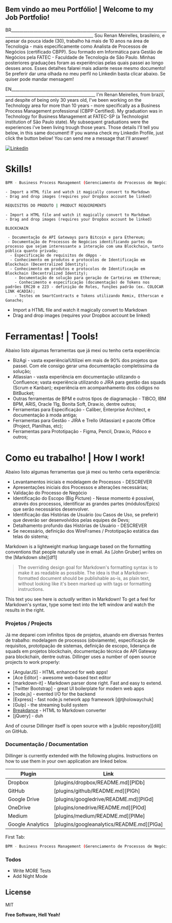 ## Bem vindo ao meu Portfólio! | Welcome to my Job Portfolio!
BR_______________________________________________________________________________________________________________________
Sou Renan Meirelles, brasileiro, e apesar da pouca idade (30), trabalho há mais de 10 anos na área de Tecnologia - mais especificamente como Analista de Processos de Negócios (certificado CBPP). Sou formado em Informática para Gestão de Negócios pela FATEC - Faculdade de Tecnologia de São Paulo. Minhas posteriores graduações foram as experiências pelas quais passei ao longo desses anos. Esses detalhes falarei mais adiante nesse mesmo documento!
Se preferir dar uma olhada no meu perfil no Linkedin basta clicar abaixo. Se quiser pode mandar mensagem!

EN_______________________________________________________________________________________________________________________
I'm Renan Meirelles, from brazil, and despite of being only 30 years old, I've been working on the Technology area for more than 10 years - more specifically as a Business Process Management professional (CBPP Certified). My graduation was in  Technology for Business Management at FATEC-SP (a Technologist institution of São Paulo state). My subsequent graduations were the experiences i've been living trough those years. Those details I'll tell you below, in this same document!
If you wanna check my Linkedin Profile, just click the button below! You can send me a message that I'll answer!


[![Linkedin](https://scontent.fvcp2-1.fna.fbcdn.net/v/t1.15752-9/83896920_630999031008245_1134907814766968832_n.png?_nc_cat=106&_nc_ohc=UGkaxYLiu6MAX-Wi9P8&_nc_ht=scontent.fvcp2-1.fna&oh=6fdb1e508658a2fbffdad9617eff875c&oe=5ED9FFE1)](https://www.linkedin.com/in/renan-girotto-meirelles-21311121/)

# Skills!
```sh
BPM - Business Process Management (Gerenciamento de Processos de Negócios)
```
    - Import a HTML file and watch it magically convert to Markdown
    - Drag and drop images (requires your Dropbox account be linked)
    

```sh
REQUISITOS DO PRODUTO | PRODUCT REQUIREMENTS
```
    - Import a HTML file and watch it magically convert to Markdown
    - Drag and drop images (requires your Dropbox account be linked)
    
```sh
BLOCKCHAIN
```
     - Documentação de API Gateways para Bitcoin e para Ethereum;
     - Documentação de Processos de Negócios identificando partes do processo que sejam interessante a interação com uma Blockchain, tanto pública quanto privada;
      - Especificação de requisitos de dApps - 
      - Conhecimento em produtos e protocolos de Identificação em Blockchain (Decentralized Identity);
      - Conhecimento em produtos e protocolos de Identificação em Blockchain (Decentralized Identity);
        - Documentação de solução para geração de Carteiras em Ethereum;
        - Conhecimento e especificação (documentação) de Tokens nos padrões ERC20 e 223 - definição de Roles, funções padrão (ex. COLOCAR LINK 4CADIA);
        - Testes em SmartContracts e Tokens utilizando Remix, Etherscan e Ganache;
    
  - Import a HTML file and watch it magically convert to Markdown
  - Drag and drop images (requires your Dropbox account be linked)

# Ferramentas! | Tools!

Abaixo listo algumas ferramentas que já mexi ou tenho certa experiência:
  - BizAgi - vasta experiência!Utilizei em mais de 90% dos projetos que passei. Com ele consigo gerar uma documentação completíssima da solução;
  - Atlassian - vasta experiência em documentação utilizando o Confluence; vasta experiência utilizando o JIRA para gestão das squads (Scrum e Kanban); experiência em acompanhamento dos códigos no BitBucket; 
  - Outras ferramentas de BPM e outros tipos de diagramação - TIBCO, IBM BPM, ARIS, Oracle 11g, Bonita Soft, Draw.io, dentre outros;
  - Ferramentas para Especificação - Caliber, Enterprise Architect, e documentação à moda antiga;
  - Ferramentas para Gestão - JIRA e Trello (Atlassian) e pacote Office (Project, Planilhas, etc);
  - Ferramentas para Prototipação - Figma, Pencil, Draw.io, Pidoco e outros;

# Como eu trabalho! | How I work!

Abaixo listo algumas ferramentas que já mexi ou tenho certa experiência:
  - Levantamentos iniciais e modelagem de Processos - DESCREVER
  - Apresentações iniciais dos Processos e alterações necessárias;
  - Validação do Processo de Negócio
  - Identificação do Escopo (Big Picture) - Nesse momento é possível, através dos processos, identificar as grandes partes (módulos/Epics) que serão necessários desenvolver.
  - Identificação das Histórias de Usuário (ou Casos de Uso, se preferir) que deverão ser desenvolvidos pelas equipes de Devs;
  - Detalhamento profundo das Histórias de Usuário - DESCREVER
  - Se necessário, definição dos WireFrames / Prototipação estática das telas do sistema;

Markdown is a lightweight markup language based on the formatting conventions that people naturally use in email.  As [John Gruber] writes on the [Markdown site][df1]

> The overriding design goal for Markdown's
> formatting syntax is to make it as readable
> as possible. The idea is that a
> Markdown-formatted document should be
> publishable as-is, as plain text, without
> looking like it's been marked up with tags
> or formatting instructions.

This text you see here is *actually* written in Markdown! To get a feel for Markdown's syntax, type some text into the left window and watch the results in the right.

### Projetos / Projects
Já me deparei com infinitos tipos de projetos, atuando em diversas frentes de trabalho: modelagem de processos (obviamente), especificação de requisitos, prototipação de sistemas, definição de escopo, liderança de squads em projetos blockchain, documentação técnica de API Gateway para blockchain, dentre outras.
Dillinger uses a number of open source projects to work properly:

* [AngularJS] - HTML enhanced for web apps!
* [Ace Editor] - awesome web-based text editor
* [markdown-it] - Markdown parser done right. Fast and easy to extend.
* [Twitter Bootstrap] - great UI boilerplate for modern web apps
* [node.js] - evented I/O for the backend
* [Express] - fast node.js network app framework [@tjholowaychuk]
* [Gulp] - the streaming build system
* [Breakdance](https://breakdance.github.io/breakdance/) - HTML to Markdown converter
* [jQuery] - duh

And of course Dillinger itself is open source with a [public repository][dill]
 on GitHub.

### Documentação / Documentation

Dillinger is currently extended with the following plugins. Instructions on how to use them in your own application are linked below.

| Plugin | Link |
| ------ | ------ |
| Dropbox | [plugins/dropbox/README.md][PlDb] |
| GitHub | [plugins/github/README.md][PlGh] |
| Google Drive | [plugins/googledrive/README.md][PlGd] |
| OneDrive | [plugins/onedrive/README.md][PlOd] |
| Medium | [plugins/medium/README.md][PlMe] |
| Google Analytics | [plugins/googleanalytics/README.md][PlGa] |

First Tab:
```sh
BPM - Business Process Management (Gerenciamento de Processos de Negócio)
```

### Todos

 - Write MORE Tests
 - Add Night Mode

License
----

MIT


**Free Software, Hell Yeah!**






